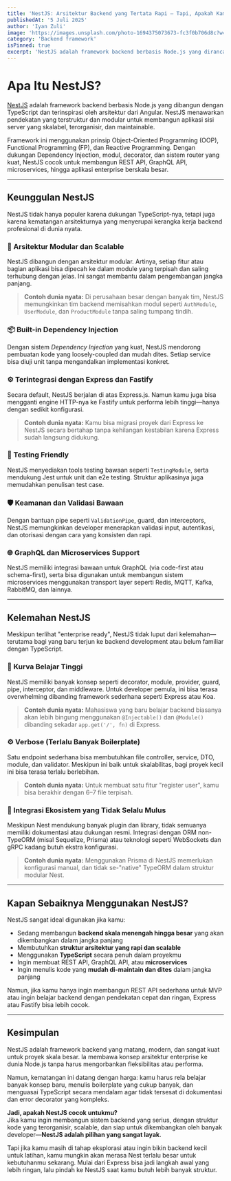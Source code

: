 ```yaml
---
title: 'NestJS: Arsitektur Backend yang Tertata Rapi — Tapi, Apakah Kamu Siap dengan Kedewasaannya?'
publishedAt: '5 Juli 2025'
author: 'Iyan Zuli'
image: 'https://images.unsplash.com/photo-1694375073673-fc3f0b706d8c?w=600&auto=format&fit=crop&q=60&ixlib=rb-4.1.0&ixid=M3wxMjA3fDB8MHxzZWFyY2h8MTZ8fGNhdCUyMG9uJTIwY29tcHV0ZXJ8ZW58MHx8MHx8fDA%3D'
category: 'Backend framework'
isPinned: true
excerpt: 'NestJS adalah framework backend berbasis Node.js yang dirancang dengan arsitektur modular dan OOP. Cocok untuk pengembangan backend yang scalable, maintainable, dan enterprise-ready.'
---
```


# Apa Itu NestJS?

[NestJS](https://nestjs.com) adalah framework backend berbasis Node.js yang dibangun dengan TypeScript dan terinspirasi oleh arsitektur dari Angular. NestJS menawarkan pendekatan yang terstruktur dan modular untuk membangun aplikasi sisi server yang skalabel, terorganisir, dan maintainable.

Framework ini menggunakan prinsip Object-Oriented Programming (OOP), Functional Programming (FP), dan Reactive Programming. Dengan dukungan Dependency Injection, modul, decorator, dan sistem router yang kuat, NestJS cocok untuk membangun REST API, GraphQL API, microservices, hingga aplikasi enterprise berskala besar.

---

## Keunggulan NestJS

NestJS tidak hanya populer karena dukungan TypeScript-nya, tetapi juga karena kematangan arsitekturnya yang menyerupai kerangka kerja backend profesional di dunia nyata.

### 🧱 Arsitektur Modular dan Scalable

NestJS dibangun dengan arsitektur modular. Artinya, setiap fitur atau bagian aplikasi bisa dipecah ke dalam module yang terpisah dan saling terhubung dengan jelas. Ini sangat membantu dalam pengembangan jangka panjang.

> **Contoh dunia nyata:** Di perusahaan besar dengan banyak tim, NestJS memungkinkan tim backend memisahkan modul seperti `AuthModule`, `UserModule`, dan `ProductModule` tanpa saling tumpang tindih.

### 📦 Built-in Dependency Injection

Dengan sistem *Dependency Injection* yang kuat, NestJS mendorong pembuatan kode yang loosely-coupled dan mudah dites. Setiap service bisa diuji unit tanpa mengandalkan implementasi konkret.

### ⚙️ Terintegrasi dengan Express dan Fastify

Secara default, NestJS berjalan di atas Express.js. Namun kamu juga bisa mengganti engine HTTP-nya ke Fastify untuk performa lebih tinggi—hanya dengan sedikit konfigurasi.

> **Contoh dunia nyata:** Kamu bisa migrasi proyek dari Express ke NestJS secara bertahap tanpa kehilangan kestabilan karena Express sudah langsung didukung.

### 🧪 Testing Friendly

NestJS menyediakan tools testing bawaan seperti `TestingModule`, serta mendukung Jest untuk unit dan e2e testing. Struktur aplikasinya juga memudahkan penulisan test case.

### 🛡️ Keamanan dan Validasi Bawaan

Dengan bantuan pipe seperti `ValidationPipe`, guard, dan interceptors, NestJS memungkinkan developer menerapkan validasi input, autentikasi, dan otorisasi dengan cara yang konsisten dan rapi.

### 🌐 GraphQL dan Microservices Support

NestJS memiliki integrasi bawaan untuk GraphQL (via code-first atau schema-first), serta bisa digunakan untuk membangun sistem microservices menggunakan transport layer seperti Redis, MQTT, Kafka, RabbitMQ, dan lainnya.

---

## Kelemahan NestJS

Meskipun terlihat "enterprise ready", NestJS tidak luput dari kelemahan—terutama bagi yang baru terjun ke backend development atau belum familiar dengan TypeScript.

### 📘 Kurva Belajar Tinggi

NestJS memiliki banyak konsep seperti decorator, module, provider, guard, pipe, interceptor, dan middleware. Untuk developer pemula, ini bisa terasa overwhelming dibanding framework sederhana seperti Express atau Koa.

> **Contoh dunia nyata:** Mahasiswa yang baru belajar backend biasanya akan lebih bingung menggunakan `@Injectable()` dan `@Module()` dibanding sekadar `app.get('/', fn)` di Express.

### ⚙️ Verbose (Terlalu Banyak Boilerplate)

Satu endpoint sederhana bisa membutuhkan file controller, service, DTO, module, dan validator. Meskipun ini baik untuk skalabilitas, bagi proyek kecil ini bisa terasa terlalu berlebihan.

> **Contoh dunia nyata:** Untuk membuat satu fitur "register user", kamu bisa berakhir dengan 6–7 file terpisah.

### 🔌 Integrasi Ekosistem yang Tidak Selalu Mulus

Meskipun Nest mendukung banyak plugin dan library, tidak semuanya memiliki dokumentasi atau dukungan resmi. Integrasi dengan ORM non-TypeORM (misal Sequelize, Prisma) atau teknologi seperti WebSockets dan gRPC kadang butuh ekstra konfigurasi.

> **Contoh dunia nyata:** Menggunakan Prisma di NestJS memerlukan konfigurasi manual, dan tidak se-"native" TypeORM dalam struktur modular Nest.

---

## Kapan Sebaiknya Menggunakan NestJS?

NestJS sangat ideal digunakan jika kamu:

- Sedang membangun **backend skala menengah hingga besar** yang akan dikembangkan dalam jangka panjang
- Membutuhkan **struktur arsitektur yang rapi dan scalable**
- Menggunakan **TypeScript** secara penuh dalam proyekmu
- Ingin membuat REST API, GraphQL API, atau **microservices**
- Ingin menulis kode yang **mudah di-maintain dan dites** dalam jangka panjang

Namun, jika kamu hanya ingin membangun REST API sederhana untuk MVP atau ingin belajar backend dengan pendekatan cepat dan ringan, Express atau Fastify bisa lebih cocok.

---

## Kesimpulan

NestJS adalah framework backend yang matang, modern, dan sangat kuat untuk proyek skala besar. Ia membawa konsep arsitektur enterprise ke dunia Node.js tanpa harus mengorbankan fleksibilitas atau performa.

Namun, kematangan ini datang dengan harga: kamu harus rela belajar banyak konsep baru, menulis boilerplate yang cukup banyak, dan menguasai TypeScript secara mendalam agar tidak tersesat di dokumentasi dan error decorator yang kompleks.

**Jadi, apakah NestJS cocok untukmu?**  
Jika kamu ingin membangun sistem backend yang serius, dengan struktur kode yang terorganisir, scalable, dan siap untuk dikembangkan oleh banyak developer—**NestJS adalah pilihan yang sangat layak**.

Tapi jika kamu masih di tahap eksplorasi atau ingin bikin backend kecil untuk latihan, kamu mungkin akan merasa Nest terlalu besar untuk kebutuhanmu sekarang. Mulai dari Express bisa jadi langkah awal yang lebih ringan, lalu pindah ke NestJS saat kamu butuh lebih banyak struktur.
